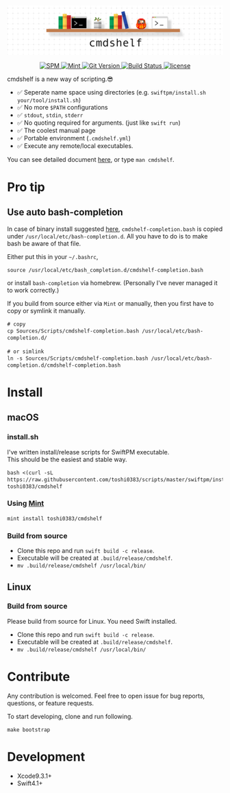 <p align="center">
  <a href="https://github.com/toshi0383/cmdshelf">
    <img src="https://github.com/toshi0383/assets/blob/master/cmdshelf/banner.png" alt="XcodeGen" />
  </a>
</p>
<p align="center">
  <a href="https://swift.org/package-manager">
    <img src="https://img.shields.io/badge/SPM-compatible-brightgreen.svg?style=flat" alt="SPM" />
  </a>
  <a href="https://github.com/yonaskolb/Mint">
    <img src="https://img.shields.io/badge/Mint-compatible-brightgreen.svg?style=flat" alt="Mint" />
  </a>
  <a href="https://github.com/toshi0383/cmdshelf/releases">
    <img src="https://img.shields.io/github/release/toshi0383/cmdshelf.svg" alt="Git Version" />
  </a>
  <a href="https://www.bitrise.io/app/8cd851f423fba13c">
    <img src="https://www.bitrise.io/app/8cd851f423fba13c/status.svg?token=Y4cdlYz2JpdDVxAr1eiOEA" alt="Build Status" />
  </a>
  <a href="https://github.com/toshi0383/cmdshelf/blob/master/LICENSE">
    <img src="https://img.shields.io/badge/license-MIT-lightgray.svg" alt="license" />
  </a>
</p>

cmdshelf is a new way of scripting.😎

- ✅ Seperate name space using directories (e.g. `swiftpm/install.sh` `your/tool/install.sh`)
- ✅ No more `$PATH` configurations
- ✅ `stdout`, `stdin`, `stderr`
- ✅ No quoting required for arguments. (just like `swift run`)
- ✅ The coolest manual page
- ✅ Portable environment (`.cmdshelf.yml`)
- ✅ Execute any remote/local executables.

You can see detailed document [here](docs/getting-started.md), or type `man cmdshelf`.

# Pro tip

## Use auto bash-completion
In case of binary install suggested [here](#installsh), `cmdshelf-completion.bash` is copied under `/usr/local/etc/bash-completion.d`. All you have to do is to make bash be aware of that file.

Either put this in your `~/.bashrc`,
```shell
source /usr/local/etc/bash_completion.d/cmdshelf-completion.bash
```

or install `bash-completion` via homebrew. (Personally I've never managed it to work correctly.)

If you build from source either via `Mint` or manually, then you first have to copy or symlink it manually.
```shell
# copy
cp Sources/Scripts/cmdshelf-completion.bash /usr/local/etc/bash-completion.d/

# or simlink
ln -s Sources/Scripts/cmdshelf-completion.bash /usr/local/etc/bash-completion.d/cmdshelf-completion.bash
```

# Install
## macOS
### install.sh
I've written install/release scripts for SwiftPM executable.  
This should be the easiest and stable way.
```
bash <(curl -sL https://raw.githubusercontent.com/toshi0383/scripts/master/swiftpm/install.sh) toshi0383/cmdshelf
```

### Using [Mint](https://github.com/yonaskolb/Mint)
```
mint install toshi0383/cmdshelf
```

### Build from source

- Clone this repo and run `swift build -c release`.
- Executable will be created at `.build/release/cmdshelf`.
- `mv .build/release/cmdshelf /usr/local/bin/`

## Linux
### Build from source

Please build from source for Linux. You need Swift installed.

- Clone this repo and run `swift build -c release`.
- Executable will be created at `.build/release/cmdshelf`.
- `mv .build/release/cmdshelf /usr/local/bin/`

# Contribute
Any contribution is welcomed.
Feel free to open issue for bug reports, questions, or feature requests.

To start developing, clone and run following.
```
make bootstrap
```

# Development
- Xcode9.3.1+
- Swift4.1+
